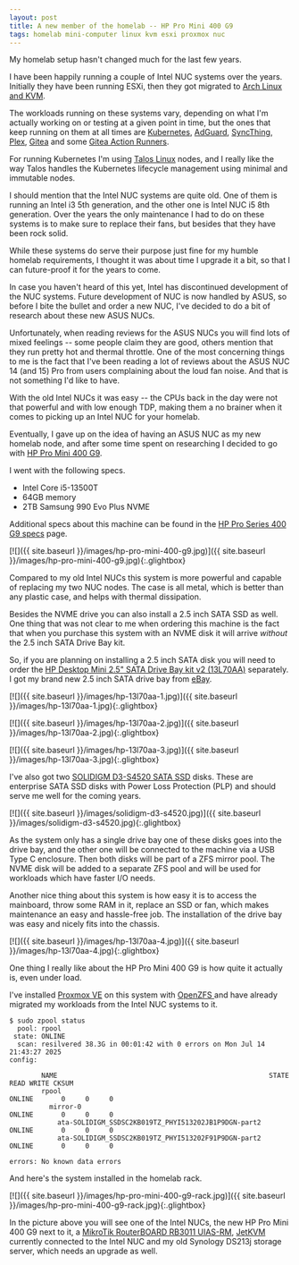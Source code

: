 ```yaml
---
layout: post
title: A new member of the homelab -- HP Pro Mini 400 G9
tags: homelab mini-computer linux kvm esxi proxmox nuc
---
```

My homelab setup hasn't changed much for the last few years.

I have been happily running a couple of Intel NUC systems over the
years. Initially they have been running ESXi, then they got migrated to [Arch
Linux and KVM](https://wiki.archlinux.org/title/KVM).

The workloads running on these systems vary, depending on what I'm actually
working on or testing at a given point in time, but the ones that keep running
on them at all times are
[Kubernetes](https://kubernetes.io/docs/tasks/configure-pod-container/configure-service-account/#service-account-issuer-discovery),
[AdGuard](https://adguard.com/en/welcome.html),
[SyncThing](https://syncthing.net/),
[Plex](https://wiki.archlinux.org/title/Plex), [Gitea](https://about.gitea.com/)
and some [Gitea Action
Runners](https://docs.gitea.com/usage/actions/act-runner).

For running Kubernetes I'm using [Talos Linux](https://www.talos.dev/) nodes,
and I really like the way Talos handles the Kubernetes lifecycle management
using minimal and immutable nodes.

I should mention that the Intel NUC systems are quite old. One of them is
running an Intel i3 5th generation, and the other one is Intel NUC i5 8th
generation. Over the years the only maintenance I had to do on these systems is
to make sure to replace their fans, but besides that they have been rock solid.

While these systems do serve their purpose just fine for my humble homelab
requirements, I thought it was about time I upgrade it a bit, so that I can
future-proof it for the years to come.

In case you haven't heard of this yet, Intel has discontinued development of the
NUC systems. Future development of NUC is now handled by ASUS, so before I bite
the bullet and order a new NUC, I've decided to do a bit of research about these
new ASUS NUCs.

Unfortunately, when reading reviews for the ASUS NUCs you will find lots of
mixed feelings -- some people claim they are good, others mention that they run
pretty hot and thermal throttle. One of the most concerning things to me is the
fact that I've been reading a lot of reviews about the ASUS NUC 14 (and 15) Pro
from users complaining about the loud fan noise. And that is not something I'd
like to have.

With the old Intel NUCs it was easy -- the CPUs back in the day were not that
powerful and with low enough TDP, making them a no brainer when it comes to
picking up an Intel NUC for your homelab.

Eventually, I gave up on the idea of having an ASUS NUC as my new homelab node,
and after some time spent on researching I decided to go with [HP Pro Mini 400
G9](https://www.hp.com/us-en/shop/mdp/prodesk-400-mini).

I went with the following specs.

- Intel Core i5-13500T
- 64GB memory
- 2TB Samsung 990 Evo Plus NVME

Additional specs about this machine can be found in the [HP Pro Series 400 G9
specs](https://h20195.www2.hp.com/v2/getpdf.aspx/c08017709.pdf) page.

[![]({{ site.baseurl }}/images/hp-pro-mini-400-g9.jpg)]({{ site.baseurl }}/images/hp-pro-mini-400-g9.jpg){:.glightbox}

Compared to my old Intel NUCs this system is more powerful and capable of
replacing my two NUC nodes. The case is all metal, which is better than any
plastic case, and helps with thermal dissipation.

Besides the NVME drive you can also install a 2.5 inch SATA SSD as well. One
thing that was not clear to me when ordering this machine is the fact that when
you purchase this system with an NVME disk it will arrive _without_ the 2.5 inch
SATA Drive Bay kit.

So, if you are planning on installing a 2.5 inch SATA disk you will need to
order the [HP Desktop Mini 2.5" SATA Drive Bay kit v2
(13L70AA)](https://www.hp.com/ie-en/products/accessories/product-details/38000177)
separately. I got my brand new 2.5 inch SATA drive bay from
[eBay](https://www.ebay.de/itm/205496237120).

[![]({{ site.baseurl }}/images/hp-13l70aa-1.jpg)]({{ site.baseurl }}/images/hp-13l70aa-1.jpg){:.glightbox}

[![]({{ site.baseurl }}/images/hp-13l70aa-2.jpg)]({{ site.baseurl }}/images/hp-13l70aa-2.jpg){:.glightbox}

[![]({{ site.baseurl }}/images/hp-13l70aa-3.jpg)]({{ site.baseurl }}/images/hp-13l70aa-3.jpg){:.glightbox}

I've also got two [SOLIDIGM D3-S4520 SATA
SSD](https://www.solidigm.com/products/data-center/d3/s4520.html#form=2.5%22%207mm&cap=1.92%20TB)
disks. These are enterprise SATA SSD disks with Power Loss Protection (PLP) and
should serve me well for the coming years.

[![]({{ site.baseurl }}/images/solidigm-d3-s4520.jpg)]({{ site.baseurl }}/images/solidigm-d3-s4520.jpg){:.glightbox}

As the system only has a single drive bay one of these disks goes into the drive
bay, and the other one will be connected to the machine via a USB Type C
enclosure. Then both disks will be part of a ZFS mirror pool. The NVME disk will
be added to a separate ZFS pool and will be used for workloads which have faster
I/O needs.

Another nice thing about this system is how easy it is to access the mainboard,
throw some RAM in it, replace an SSD or fan, which makes maintenance an easy and
hassle-free job. The installation of the drive bay was easy and nicely fits into
the chassis.

[![]({{ site.baseurl }}/images/hp-13l70aa-4.jpg)]({{ site.baseurl }}/images/hp-13l70aa-4.jpg){:.glightbox}

One thing I really like about the HP Pro Mini 400 G9 is how quite it actually
is, even under load.

I've installed [Proxmox VE](https://www.proxmox.com/en/) on this system with
[OpenZFS ](https://openzfs.org/wiki/Main_Page) and have already migrated my
workloads from the Intel NUC systems to it.

``` shell
$ sudo zpool status
  pool: rpool
 state: ONLINE
  scan: resilvered 38.3G in 00:01:42 with 0 errors on Mon Jul 14 21:43:27 2025
config:

        NAME                                                     STATE     READ WRITE CKSUM
        rpool                                                    ONLINE       0     0     0
          mirror-0                                               ONLINE       0     0     0
            ata-SOLIDIGM_SSDSC2KB019TZ_PHYI513202JB1P9DGN-part2  ONLINE       0     0     0
            ata-SOLIDIGM_SSDSC2KB019TZ_PHYI513202F91P9DGN-part2  ONLINE       0     0     0

errors: No known data errors
```

And here's the system installed in the homelab rack.

[![]({{ site.baseurl }}/images/hp-pro-mini-400-g9-rack.jpg)]({{ site.baseurl }}/images/hp-pro-mini-400-g9-rack.jpg){:.glightbox}

In the picture above you will see one of the Intel NUCs, the new HP Pro Mini 400
G9 next to it, a [MikroTik RouterBOARD RB3011
UIAS-RM](https://mikrotik.com/products/compare/RB3011UiAS-RM),
[JetKVM](https://jetkvm.com/) currently connected to the Intel NUC and my old
Synology DS213j storage server, which needs an upgrade as well.
